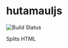 hutamauljs
==========

![Build Status](https://travis-ci.org/FungusHumungus/hutamauljs.svg?branch=master)

Splits HTML
